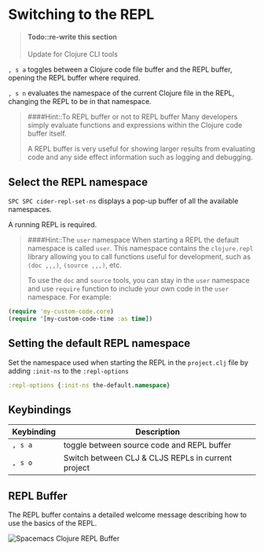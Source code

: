 # Switching to the REPL

> #### Todo::re-write this section
> Update for Clojure CLI tools

`, s a` toggles between a Clojure code file buffer and the REPL buffer, opening the REPL buffer where required.

`, s n` evaluates the namespace of the current Clojure file in the REPL, changing the REPL to be in that namespace.


> ####Hint::To REPL buffer or not to REPL buffer
> Many developers simply evaluate functions and expressions within the Clojure code buffer itself.
>
> A REPL buffer is very useful for showing larger results from evaluating code and any side effect information such as logging and debugging.


## Select the REPL namespace

`SPC SPC cider-repl-set-ns` displays a pop-up buffer of all the available namespaces.

A running REPL is required.


> ####Hint::The `user` namespace
> When starting a REPL the default namespace is called `user`.  This namespace contains the `clojure.repl` library allowing you to call functions useful for development, such as `(doc ,,,)`, `(source ,,,)`, etc.
>
> To use the `doc` and `source` tools, you can stay in the `user` namespace and use `require` function to include your own code in the `user` namespace.  For example:
>
```clojure
(require 'my-custom-code.core)
(require '[my-custom-code-time :as time])
```

## Setting the default REPL namespace

Set the namespace used when starting the REPL in the `project.clj` file by adding `:init-ns` to the `:repl-options`

```clojure
:repl-options {:init-ns the-default.namespace}

```


## Keybindings

| Keybinding | Description                                        |
|------------|----------------------------------------------------|
| `, s a`    | toggle between source code and REPL buffer         |
| `, s o`    | Switch between CLJ & CLJS REPLs in current project |


## REPL Buffer

The REPL buffer contains a detailed welcome message describing how to use the basics of the REPL.

![Spacemacs Clojure REPL Buffer](https://raw.githubusercontent.com/practicalli/graphic-design/live/editors/spacemacs/screenshots/spacemacs-clojure-cider-repl-buffer.png )
